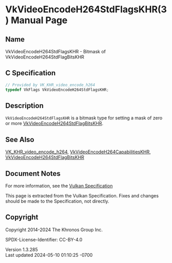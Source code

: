 # VkVideoEncodeH264StdFlagsKHR(3) Manual Page

## Name

VkVideoEncodeH264StdFlagsKHR - Bitmask of
VkVideoEncodeH264StdFlagBitsKHR



## <a href="#_c_specification" class="anchor"></a>C Specification

``` c
// Provided by VK_KHR_video_encode_h264
typedef VkFlags VkVideoEncodeH264StdFlagsKHR;
```

## <a href="#_description" class="anchor"></a>Description

`VkVideoEncodeH264StdFlagsKHR` is a bitmask type for setting a mask of
zero or more
[VkVideoEncodeH264StdFlagBitsKHR](https://registry.khronos.org/vulkan/specs/1.3-extensions/man/html/VkVideoEncodeH264StdFlagBitsKHR.html).

## <a href="#_see_also" class="anchor"></a>See Also

[VK_KHR_video_encode_h264](https://registry.khronos.org/vulkan/specs/1.3-extensions/man/html/VK_KHR_video_encode_h264.html),
[VkVideoEncodeH264CapabilitiesKHR](https://registry.khronos.org/vulkan/specs/1.3-extensions/man/html/VkVideoEncodeH264CapabilitiesKHR.html),
[VkVideoEncodeH264StdFlagBitsKHR](https://registry.khronos.org/vulkan/specs/1.3-extensions/man/html/VkVideoEncodeH264StdFlagBitsKHR.html)

## <a href="#_document_notes" class="anchor"></a>Document Notes

For more information, see the <a
href="https://registry.khronos.org/vulkan/specs/1.3-extensions/html/vkspec.html#VkVideoEncodeH264StdFlagsKHR"
target="_blank" rel="noopener">Vulkan Specification</a>

This page is extracted from the Vulkan Specification. Fixes and changes
should be made to the Specification, not directly.

## <a href="#_copyright" class="anchor"></a>Copyright

Copyright 2014-2024 The Khronos Group Inc.

SPDX-License-Identifier: CC-BY-4.0

Version 1.3.285  
Last updated 2024-05-10 01:10:25 -0700
